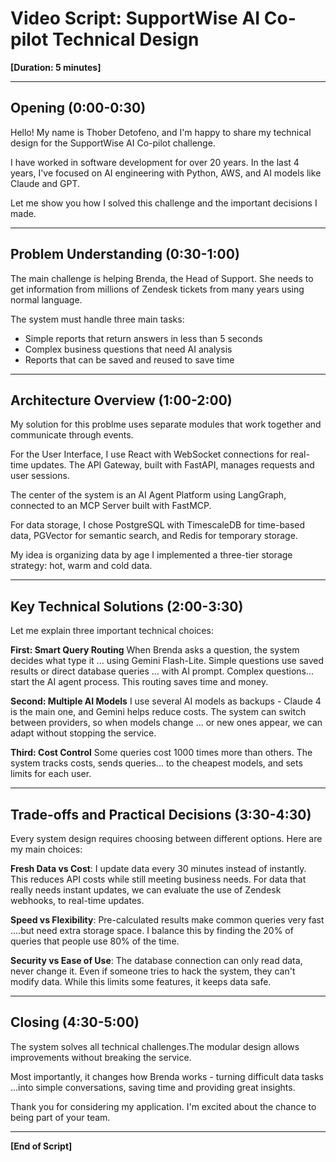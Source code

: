 
# Video Script: SupportWise AI Co-pilot Technical Design

**[Duration: 5 minutes]**

---

## Opening (0:00-0:30)

Hello! My name is Thober Detofeno, and I'm happy to share my technical design for the SupportWise AI Co-pilot challenge.

I have worked in software development for over 20 years. In the last 4 years, I've focused on AI engineering with Python, AWS, and AI models like Claude and GPT.

Let me show you how I solved this challenge and the important decisions I made.

---

## Problem Understanding (0:30-1:00)

The main challenge is helping Brenda, the Head of Support. She needs to get information from millions of Zendesk tickets from many years using normal language.

The system must handle three main tasks:
- Simple reports that return answers in less than 5 seconds
- Complex business questions that need AI analysis
- Reports that can be saved and reused to save time

---

## Architecture Overview (1:00-2:00)

My solution for this problme uses separate modules that work together and communicate through events.

For the User Interface, I use React with WebSocket connections for real-time updates. The API Gateway, built with FastAPI, manages requests and user sessions.

The center of the system is an AI Agent Platform using LangGraph, connected to an MCP Server built with FastMCP. 

For data storage, I chose PostgreSQL with TimescaleDB for time-based data, PGVector for semantic search, and Redis for temporary storage.

My idea is organizing data by age I implemented a three-tier storage strategy: hot, warm and cold data.

---

## Key Technical Solutions (2:00-3:30)

Let me explain three important technical choices:

**First: Smart Query Routing**
When Brenda asks a question, the system decides what type it ... using Gemini Flash-Lite. Simple questions use saved results or direct database queries ... with AI prompt. Complex questions... start the AI agent process. This routing saves time and money.

**Second: Multiple AI Models**
I use several AI models as backups - Claude 4 is the main one, and Gemini helps reduce costs. The system can switch between providers, so when models change ... or new ones appear, we can adapt without stopping the service.

**Third: Cost Control**
Some queries cost 1000 times more than others. The system tracks costs, sends queries... to the cheapest models, and sets limits for each user.

---

## Trade-offs and Practical Decisions (3:30-4:30)

Every system design requires choosing between different options. Here are my main choices:

**Fresh Data vs Cost**: I update data every 30 minutes instead of instantly. This reduces API costs while still meeting business needs. For data that really needs instant updates,  we can evaluate the use of Zendesk webhooks, to real-time updates.

**Speed vs Flexibility**: Pre-calculated results make common queries very fast ....but need extra storage space. I balance this by finding the 20% of queries that people use 80% of the time.

**Security vs Ease of Use**: The database connection can only read data, never change it. Even if someone tries to hack the system, they can't modify data. While this limits some features, it keeps data safe.

---

## Closing (4:30-5:00)

The system solves all technical challenges.The modular design allows improvements without breaking the service.

Most importantly, it changes how Brenda works - turning difficult data tasks ...into simple conversations, saving time and providing great insights.

Thank you for considering my application. I'm excited about the chance to being part of your team. 


---

**[End of Script]**
